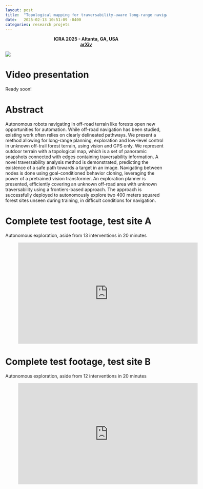 ```yaml
---
layout: post
title:  "Topological mapping for traversability-aware long-range navigation in off-road terrain"
date:   2025-02-13 10:51:09 -0400
categories: research projets 
---
```


<div style="text-align:center;">
<b>ICRA 2025 - Altanta, GA, USA<br/>
<a href="https://arxiv.org/abs/2410.01925">arXiv</a></b>
</div>

![](../../../../../figure_topological_mapping.png)

# Video presentation
Ready soon!

# Abstract
Autonomous robots navigating in off-road terrain like forests open new opportunities for automation. While off-road navigation has been studied, existing work often relies on clearly delineated pathways. We present a method allowing for long-range planning, exploration and low-level control in unknown off-trail forest terrain, using vision and GPS only. We represent outdoor terrain with a topological map, which is a set of panoramic snapshots connected with edges containing traversability information. A novel traversability analysis method is demonstrated, predicting the existence of a safe path towards a target in an image. Navigating between nodes is done using goal-conditioned behavior cloning, leveraging the power of a pretrained vision transformer. An exploration planner is presented, efficiently covering an unknown off-road area with unknown traversability using a frontiers-based approach. The approach is successfully deployed to autonomously explore two 400 meters squared forest sites unseen during training, in difficult conditions for navigation. 

# Complete test footage, test site A
Autonomous exploration, aside from 13 interventions in 20 minutes
<!-- blank line -->
<figure class="video_container">
<iframe width="560" height="315" src="https://www.youtube.com/embed/Y82HHUrzvzM" frameborder="0" allow="accelerometer; autoplay; encrypted-media; gyroscope; picture-in-picture" allowfullscreen></iframe>
</figure>
<!-- blank line -->

# Complete test footage, test site B
Autonomous exploration, aside from 12 interventions in 20 minutes
<!-- blank line -->
<figure class="video_container">
<iframe width="560" height="315" src="https://www.youtube.com/embed/i-8RXuMICNI" frameborder="0" allow="accelerometer; autoplay; encrypted-media; gyroscope; picture-in-picture" allowfullscreen></iframe>
</figure>
<!-- blank line -->

